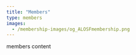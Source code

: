 ```yaml
---
title: "Members"
type: members
images:
  - /membership-images/og_ALOSFmembership.png
---
```

members content